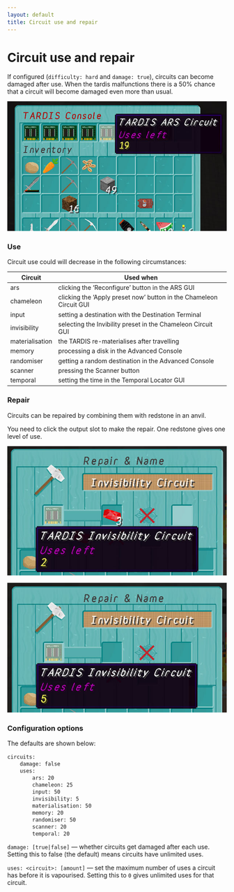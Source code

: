 ```yaml
---
layout: default
title: Circuit use and repair
---
```


# Circuit use and repair

If configured (`difficulty: hard` and `damage: true`), circuits can become damaged after use. When the tardis malfunctions there is a 50% chance that a circuit will become damaged even more than usual.

![circuit uses](images/docs/circuit_uses.jpg)

### Use

Circuit use could will decrease in the following circumstances:

| Circuit | Used when |
| --- | --- |
| ars | clicking the ‘Reconfigure’ button in the ARS GUI |
| chameleon | clicking the ‘Apply preset now’ button in the Chameleon Circuit GUI |
| input | setting a destination with the Destination Terminal |
| invisibility | selecting the Invibility preset in the Chameleon Circuit GUI |
| materialisation | the TARDIS re-materialises after travelling |
| memory | processing a disk in the Advanced Console |
| randomiser | getting a random destination in the Advanced Console |
| scanner | pressing the Scanner button |
| temporal | setting the time in the Temporal Locator GUI |

### Repair

Circuits can be repaired by combining them with redstone in an anvil.

You need to click the output slot to make the repair. One redstone gives one level of use.

![circuit repair](images/docs/circuit_repair.jpg)

![circuit repaired](images/docs/circuit_repaired.jpg)

### Configuration options

The defaults are shown below:

    circuits:
        damage: false
        uses:
            ars: 20
            chameleon: 25
            input: 50
            invisibility: 5
            materialisation: 50
            memory: 20
            randomiser: 50
            scanner: 20
            temporal: 20

`damage: [true|false]` — whether circuits get damaged after each use. Setting this to false (the default) means circuits have unlimited uses.

`uses: <circuit>: [amount]` — set the maximum number of uses a circuit has before it is vapourised. Setting this to `0` gives unlimited uses for that circuit.

